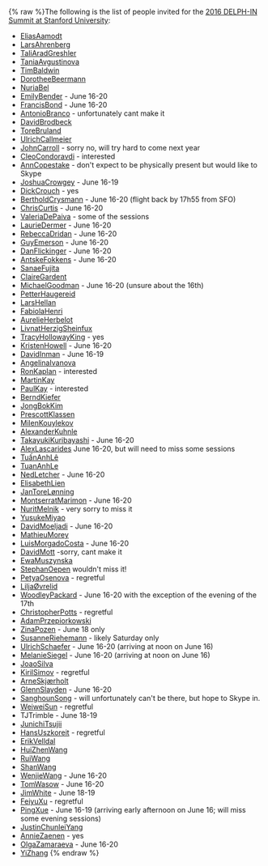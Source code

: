 {% raw %}The following is the list of people invited for the [2016 DELPH-IN
Summit at Stanford University](../StanfordTop):

- [EliasAamodt](/EliasAamodt)
- [LarsAhrenberg](/LarsAhrenberg)
- [TaliAradGreshler](https://blog.inductorsoftware.com/docsproto/tools/TaliAradGreshler)
- [TaniaAvgustinova](https://blog.inductorsoftware.com/docsproto/tools/TaniaAvgustinova)
- [TimBaldwin](https://blog.inductorsoftware.com/docsproto/tools/TimBaldwin)
- [DorotheeBeermann](/DorotheeBeermann)
- [NuriaBel](/NuriaBel)
- [EmilyBender](https://blog.inductorsoftware.com/docsproto/tools/EmilyBender) - June 16-20
- [FrancisBond](https://blog.inductorsoftware.com/docsproto/tools/FrancisBond) - June 16-20
- [AntonioBranco](https://blog.inductorsoftware.com/docsproto/tools/AntonioBranco) - unfortunately cant make it
- [DavidBrodbeck](/DavidBrodbeck)
- [ToreBruland](/ToreBruland)
- [UlrichCallmeier](/UlrichCallmeier)
- [JohnCarroll](https://blog.inductorsoftware.com/docsproto/tools/JohnCarroll) - sorry no, will try hard to come next
year
- [CleoCondoravdi](/CleoCondoravdi) - interested
- [AnnCopestake](https://blog.inductorsoftware.com/docsproto/tools/AnnCopestake) - don't expect to be physically present
but would like to Skype
- [JoshuaCrowgey](https://blog.inductorsoftware.com/docsproto/tools/JoshuaCrowgey) - June 16-19
- [DickCrouch](/DickCrouch) - yes
- [BertholdCrysmann](https://blog.inductorsoftware.com/docsproto/tools/BertholdCrysmann) - June 16-20 (flight back by
17h55 from SFO)
- [ChrisCurtis](https://blog.inductorsoftware.com/docsproto/tools/ChrisCurtis) - June 16-20
- [ValeriaDePaiva](/ValeriaDePaiva) - some of the sessions
- [LaurieDermer](/LaurieDermer) - June 16-20
- [RebeccaDridan](https://blog.inductorsoftware.com/docsproto/tools/RebeccaDridan) - June 16-20
- [GuyEmerson](https://blog.inductorsoftware.com/docsproto/tools/GuyEmerson) - June 16-20
- [DanFlickinger](https://blog.inductorsoftware.com/docsproto/tools/DanFlickinger) - June 16-20
- [AntskeFokkens](https://blog.inductorsoftware.com/docsproto/tools/AntskeFokkens) - June 16-20
- [SanaeFujita](/SanaeFujita)
- [ClaireGardent](/ClaireGardent)
- [MichaelGoodman](https://blog.inductorsoftware.com/docsproto/tools/MichaelGoodman) - June 16-20 (unsure about the
16th)
- [PetterHaugereid](https://blog.inductorsoftware.com/docsproto/tools/PetterHaugereid)
- [LarsHellan](/LarsHellan)
- [FabiolaHenri](/FabiolaHenri)
- [AurelieHerbelot](/AurelieHerbelot)
- [LivnatHerzigSheinfux](https://blog.inductorsoftware.com/docsproto/tools/LivnatHerzigSheinfux)
- [TracyHollowayKing](/TracyHollowayKing) - yes
- [KristenHowell](/KristenHowell) - June 16-20
- [DavidInman](/DavidInman) - June 16-19
- [AngelinaIvanova](https://blog.inductorsoftware.com/docsproto/tools/AngelinaIvanova)
- [RonKaplan](/RonKaplan) - interested
- [MartinKay](/MartinKay)
- [PaulKay](/PaulKay) - interested
- [BerndKiefer](https://blog.inductorsoftware.com/docsproto/tools/BerndKiefer)
- [JongBokKim](https://blog.inductorsoftware.com/docsproto/tools/JongBokKim)
- [PrescottKlassen](/PrescottKlassen)
- [MilenKouylekov](/MilenKouylekov)
- [AlexanderKuhnle](/AlexanderKuhnle)
- [TakayukiKuribayashi](/TakayukiKuribayashi) - June 16-20
- [AlexLascarides](https://blog.inductorsoftware.com/docsproto/tools/AlexLascarides) June 16-20, but will need to miss
some sessions
- [TuấnAnhLê](/Tu%E1%BA%A5nAnhL%C3%AA)
- [TuanAnhLe](https://blog.inductorsoftware.com/docsproto/tools/TuanAnhLe)
- [NedLetcher](https://blog.inductorsoftware.com/docsproto/tools/NedLetcher) - June 16-20
- [ElisabethLien](/ElisabethLien)
- [JanToreLønning](/JanToreL%C3%B8nning)
- [MontserratMarimon](/MontserratMarimon) - June 16-20
- [NuritMelnik](https://blog.inductorsoftware.com/docsproto/tools/NuritMelnik) - very sorry to miss it
- [YusukeMiyao](/YusukeMiyao)
- [DavidMoeljadi](https://blog.inductorsoftware.com/docsproto/tools/DavidMoeljadi) - June 16-20
- [MathieuMorey](/MathieuMorey)
- [LuisMorgadoCosta](https://blog.inductorsoftware.com/docsproto/tools/LuisMorgadoCosta) - June 16-20
- [DavidMott](https://blog.inductorsoftware.com/docsproto/tools/DavidMott) -sorry, cant make it
- [EwaMuszynska](/EwaMuszynska)
- [StephanOepen](https://blog.inductorsoftware.com/docsproto/tools/StephanOepen) wouldn't miss it!
- [PetyaOsenova](https://blog.inductorsoftware.com/docsproto/tools/PetyaOsenova) - regretful
- [LiljaØvrelid](/Lilja%C3%98vrelid)
- [WoodleyPackard](/WoodleyPackard) - June 16-20 with the exception of
the evening of the 17th
- [ChristopherPotts](/ChristopherPotts) - regretful
- [AdamPrzepiorkowski](/AdamPrzepiorkowski)
- [ZinaPozen](ZinaPozen) - June 18 only
- [SusanneRiehemann](/SusanneRiehemann) - likely Saturday only
- [UlrichSchaefer](https://blog.inductorsoftware.com/docsproto/tools/UlrichSchaefer) - June 16-20 (arriving at noon on
June 16)
- [MelanieSiegel](/MelanieSiegel) - June 16-20 (arriving at noon on
June 16)
- [JoaoSilva](https://blog.inductorsoftware.com/docsproto/tools/JoaoSilva)
- [KirilSimov](/KirilSimov) - regretful
- [ArneSkjærholt](/ArneSkj%C3%A6rholt)
- [GlennSlayden](https://blog.inductorsoftware.com/docsproto/tools/GlennSlayden) - June 16-20
- [SanghounSong](https://blog.inductorsoftware.com/docsproto/tools/SanghounSong) - will unfortunately can't be there,
but hope to Skype in.
- [WeiweiSun](WeiweiSun) - regretful
- TJTrimble - June 18-19
- [JunichiTsujii](/JunichiTsujii)
- [HansUszkoreit](https://blog.inductorsoftware.com/docsproto/tools/HansUszkoreit) - regretful
- [ErikVelldal](ErikVelldal)
- [HuiZhenWang](HuiZhenWang)
- [RuiWang](/RuiWang)
- [ShanWang](ShanWang)
- [WenjieWang](WenjieWang) - June 16-20
- [TomWasow](/TomWasow) - June 16-20
- [JimWhite](JimWhite) - June 18-19
- [FeiyuXu](FeiyuXu) - regretful
- [PingXue](/PingXue) - June 16-19 (arriving early afternoon on June
16; will miss some evening sessions)
- [JustinChunleiYang](https://blog.inductorsoftware.com/docsproto/tools/JustinChunleiYang)
- [AnnieZaenen](/AnnieZaenen) - yes
- [OlgaZamaraeva](https://blog.inductorsoftware.com/docsproto/tools/OlgaZamaraeva) - June 16-20
- [YiZhang](https://blog.inductorsoftware.com/docsproto/tools/YiZhang)
<update date omitted for speed>{% endraw %}